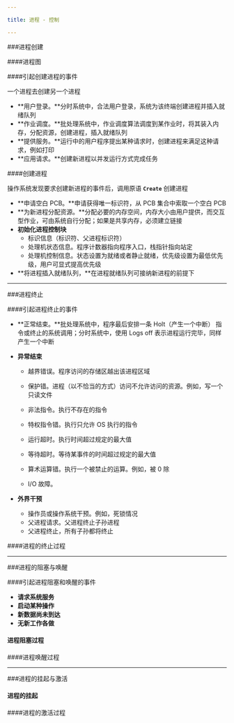 ```yaml
---

title: 进程 - 控制

---
```


###进程创建

####进程图



####引起创建进程的事件

一个进程去创建另一个进程

- **用户登录。**分时系统中，合法用户登录，系统为该终端创建进程并插入就绪队列
- **作业调度。**批处理系统中，作业调度算法调度到某作业时，将其装入内存，分配资源，创建进程，插入就绪队列
- **提供服务。**运行中的用户程序提出某种请求时，创建进程来满足这种请求，例如打印
- **应用请求。**创建新进程以并发运行方式完成任务

####创建进程

操作系统发现要求创建新进程的事件后，调用原语 **`Create`** 创建进程

- **申请空白 PCB。**申请获得唯一标识符，从 PCB 集合中索取一个空白 PCB
- **为新进程分配资源。**分配必要的内存空间，内存大小由用户提供，而交互型作业，可由系统自行分配；如果是共享内存，必须建立链接
- **初始化进程控制块**
  - 标识信息（标识符、父进程标识符）
  - 处理机状态信息。程序计数器指向程序入口，栈指针指向站定
  - 处理机控制信息。状态设置为就绪或者静止就绪，优先级设置为最低优先级，用户可显式提高优先级
- **将进程插入就绪队列，**在进程就绪队列可接纳新进程的前提下

---

###进程终止

####引起进程终止的事件

- **正常结束。**批处理系统中，程序最后安排一条 Holt（产生一个中断） 指令或终止的系统调用；分时系统中，使用 Logs off 表示进程运行完毕，同样产生一个中断

- **异常结束**

  - 越界错误。程序访问的存储区越出该进程区域

  - 保护错。进程（以不恰当的方式）访问不允许访问的资源。例如，写一个只读文件
  - 非法指令。执行不存在的指令
  - 特权指令错。执行只允许 OS 执行的指令
  - 运行超时。执行时间超过规定的最大值
  - 等待超时。等待某事件的时间超过规定的最大值
  - 算术运算错。执行一个被禁止的运算。例如，被 0 除
  - I/O 故障。

- **外界干预**

  - 操作员或操作系统干预。例如，死锁情况
  - 父进程请求。父进程终止子孙进程
  - 父进程终止，所有子孙都将终止

####进程的终止过程

---

###进程的阻塞与唤醒

####引起进程阻塞和唤醒的事件

- **请求系统服务**
- **启动某种操作**
- **新数据尚未到达**
- **无新工作各做**

#### 进程阻塞过程

####进程唤醒过程

---

###进程的挂起与激活

#### 进程的挂起

####进程的激活过程
